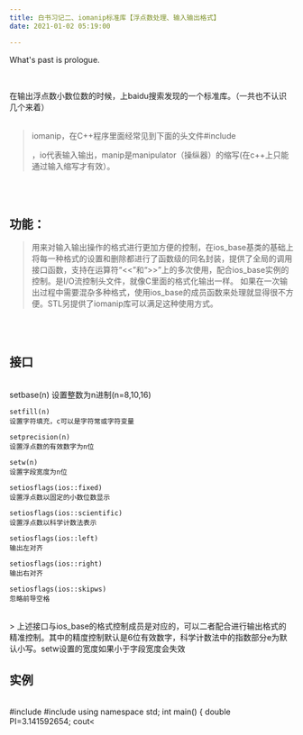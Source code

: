 ```yaml
---
title: 白书习记二、iomanip标准库【浮点数处理、输入输出格式】
date: 2021-01-02 05:19:00

---
```

What's past is prologue.

<!--more--><br>
在输出浮点数小数位数的时候，上baidu搜索发现的一个标准库。（一共也不认识几个来着）
<br>
<br>

> iomanip，在C++程序里面经常见到下面的头文件#include
>
> <iomanip>，io代表输入输出，manip是manipulator（操纵器）的缩写(在c++上只能通过输入缩写才有效）。
<br>
<br>

功能：
---

> 用来对输入输出操作的格式进行更加方便的控制，在ios_base基类的基础上将每一种格式的设置和删除都进行了函数级的同名封装，提供了全局的调用接口函数，支持在运算符“<<”和“>>”上的多次使用，配合ios_base实例的控制。是I/O流控制头文件，就像C里面的格式化输出一样。
> 如果在一次输出过程中需要混杂多种格式，使用ios_base的成员函数来处理就显得很不方便。STL另提供了iomanip库可以满足这种使用方式。
<br>
<br>

接口
--

<br>
    setbase(n)
    设置整数为n进制(n=8,10,16)
    
    setfill(n)
    设置字符填充，c可以是字符常或字符变量
    
    setprecision(n)
    设置浮点数的有效数字为n位
    
    setw(n)
    设置字段宽度为n位
    
    setiosflags(ios::fixed)
    设置浮点数以固定的小数位数显示
    
    setiosflags(ios::scientific)
    设置浮点数以科学计数法表示
    
    setiosflags(ios::left)
    输出左对齐
    
    setiosflags(ios::right)
    输出右对齐
    
    setiosflags(ios::skipws)
    忽略前导空格
<br>
> 上述接口与ios_base的格式控制成员是对应的，可以二者配合进行输出格式的精准控制。其中的精度控制默认是6位有效数字，科学计数法中的指数部分e为默认小写。setw设置的宽度如果小于字段宽度会失效
<br>

实例
--
<br>
    #include <iostream>  
    #include <iomanip>      
    using namespace std;
    int main()
    {  
        double PI=3.141592654;  
        cout<<PI<<endl;  
        cout<<setprecision(2)<<PI<<endl;  
        cout<<fixed<<setprecision(2)<<PI<<endl;   
        cout<<setfill('*')<<setw(20)<<setprecision(10)<<PI<<endl;  
        cout<<setfill('*')<<setw(20)<<setprecision(10)<<left<<PI<<endl;  
        cout<<scientific<<setprecision(10)<<PI<<endl;  
        cout<<scientific<<uppercase<<setprecision(10)<<PI<<endl;    
        return 0 ;  
    }  
    输出结果如下：
    3.141592654 
    3.1 
    3.14
    *******3.1415926540 
    3.1415926540******* 
    3.1415926540e+000 
    3.1415926540E+000
